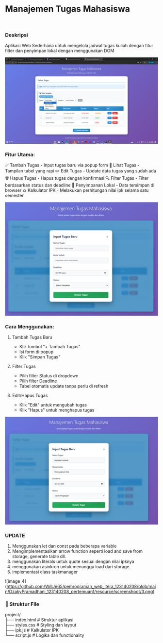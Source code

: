 ﻿# Manajemen Tugas Mahasiswa
<br>

### Deskripsi

Aplikasi Web Sederhana untuk mengelola jadwal tugas kuliah dengan fitur filter dan penyimpan lokal dengan menggunakan DOM

![image_1](https://github.com/WillJe65/pemrograman_web_itera_123140208/blob/main/DzakyPramadhani_123140208_pertemuan1/resource/screenshoot/1.png)

### Fitur Utama:
✅ Tambah Tugas - Input tugas baru via popup form
👀 Lihat Tugas - Tampilan tabel yang rapi
✏️ Edit Tugas - Update data tugas yang sudah ada
🗑️ Hapus Tugas - Hapus tugas dengan konfirmasi
🔍 Filter Tugas - Filter berdasarkan status dan deadline
💾 Penyimpanan Lokal - Data tersimpan di browser
♎ Kalkulator IPK - Melakukan perhitungan nilai ipk selama satu semester

![image_2](https://github.com/WillJe65/pemrograman_web_itera_123140208/blob/main/DzakyPramadhani_123140208_pertemuan1/resource/screenshoot/2.png)
### Cara Menggunakan:
1. Tambah Tugas Baru
    -   Klik tombol "+ Tambah Tugas"
    -   Isi form di popup
    -   Klik "Simpan Tugas"

2. Filter Tugas
    -   Pilih filter Status di dropdown
    -   Pilih filter Deadline
    -   Tabel otomatis update tanpa perlu di refresh

3. Edit/Hapus Tugas
    -   Klik "Edit" untuk mengubah tugas
    -   Klik "Hapus" untuk menghapus tugas

![image_3](https://github.com/WillJe65/pemrograman_web_itera_123140208/blob/main/DzakyPramadhani_123140208_pertemuan1/resource/screenshoot/3.png)

### UPDATE
1. Menggunakan  let dan const pada beberapa variable
2. Mengimplementasikan arrow function seperti load and save from storage, generate table dll.
3. menggunakan literals untuk quote sesuai dengan nilai ipknya
4. menggunakan asinkron untuk menunggu load dari storage.
5. implementasi class taskmanager

![image_4]
(https://github.com/WillJe65/pemrograman_web_itera_123140208/blob/main/DzakyPramadhani_123140208_pertemuan1/resource/screenshoot/3.png)

### 📁 Struktur File
project/<br>
├── index.html      # Struktur aplikasi <br>
├── styles.css      # Styling dan layout  <br>
├── ipk.js      # Kalkulator IPK  <br>
└── script.js       # Logika dan functionality











